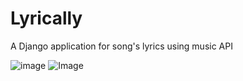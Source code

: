 # Lyrically
A Django application for song's lyrics using music API

![image](https://user-images.githubusercontent.com/44247241/50498401-69a8c980-0a0e-11e9-9e98-32f4569e4712.png)
![Image](https://i.imgur.com/lszEGns.gifv)
